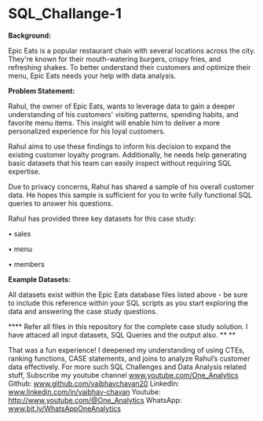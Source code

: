 # SQL_Challange-1

**Background:**

Epic Eats is a popular restaurant chain with several locations across the city. They're known for their mouth-watering burgers, crispy fries, and refreshing shakes. To better understand their customers and optimize their menu, Epic Eats needs your help with data analysis.

**Problem Statement:**

Rahul, the owner of Epic Eats, wants to leverage data to gain a deeper understanding of his customers' visiting patterns, spending habits, and favorite menu items. This insight will enable him to deliver a more personalized experience for his loyal customers.

Rahul aims to use these findings to inform his decision to expand the existing customer loyalty program. Additionally, he needs help generating basic datasets that his team can easily inspect without requiring SQL expertise.

Due to privacy concerns, Rahul has shared a sample of his overall customer data. He hopes this sample is sufficient for you to write fully functional SQL queries to answer his questions.

Rahul has provided three key datasets for this case study:

• sales

• menu

• members

**Example Datasets:**

All datasets exist within the Epic Eats database files listed above - be sure to include this reference within your SQL scripts as you start exploring the data and answering the case study questions.

**** Refer all files in this repository for the complete case study solution. I have attaced all input datasets, SQL Queries and the output also. **
**

That was a fun experience! I deepened my understanding of using CTEs, ranking functions, CASE statements, and joins to analyze Rahul’s customer data effectively.
For more such SQL Challenges and Data Analysis related stuff, Subscribe my youtube channel www.youtube.com/One_Analytics
Github: www.github.com/vaibhavchavan20
LinkedIn: www.linkedin.com/in/vaibhav-chavan
Youtube: http://www.youtube.com/@One_Analytics
WhatsApp: www.bit.ly/WhatsAppOneAnalytics
